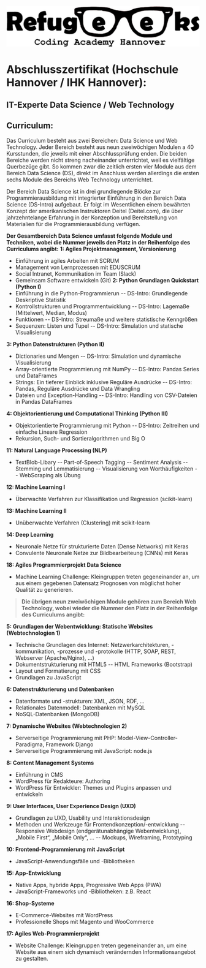 
<div align="center">
  <img src="https://github.com/Bekircayir/Weiterbildung/blob/main/Images/Refugeeks.jpg" />
</div>

# Abschlusszertifikat (Hochschule Hannover / IHK Hannover): 

## IT-Experte Data Science / Web Technology 
## Curriculum:

Das Curriculum besteht aus zwei Bereichen: Data Science und Web Technology. Jeder Bereich besteht aus neun zweiwöchigen Modulen a 40 Kursstunden, die jeweils mit einer Abschlussprüfung enden. Die beiden Bereiche werden nicht streng nacheinander unterrichtet, weil es vielfältige Querbezüge gibt. So kommen zwar die zeitlich ersten vier Module aus dem Bereich Data Science (DS), direkt im Anschluss werden allerdings die ersten sechs Module des Bereichs Web Technology unterrichtet.

Der Bereich Data Science ist in drei grundlegende Blöcke zur Programmierausbildung mit integrierter Einführung in den Bereich Data Science (DS-Intro) aufgebaut. Er folgt im Wesentlichen einem bewährten Konzept der amerikanischen Instruktoren Deitel (Deitel.com), die über jahrzehntelange Erfahrung in der Konzeption und Bereitstellung von Materialien für die Programmierausbildung verfügen.

__Der Gesamtbereich Data Science umfasst folgende Module und Techniken, wobei die Nummer jeweils den Platz in der Reihenfolge des Curriculums angibt:__
__1: Agiles Projektmanagement, Versionierung__
-	Einführung in agiles Arbeiten mit SCRUM
-	Management von Lernprozessen mit EDUSCRUM
-	Social Intranet, Kommunikation im Team (Slack)
-	Gemeinsam Software entwickeln (Git) 
__2: Python Grundlagen Quickstart (Python I)__
-	Einführung in die Python-Programmierun
  --	DS-Intro: Grundlegende Deskriptive Statistik
-	Kontrollstrukturen und Programmentwicklung
--	DS-Intro: Lagemaße (Mittelwert, Median, Modus)
-	Funktionen
--	DS-Intro: Streumaße und weitere statistische Kenngrößen
-	Sequenzen: Listen und Tupel
--	DS-Intro: Simulation und statische Visualisierung 

__3: Python Datenstrukturen (Python II)__
-	Dictionaries und Mengen
--	DS-Intro: Simulation und dynamische Visualisierung
-	Array-orientierte Programmierung mit NumPy
--	DS-Intro: Pandas Series und DataFrames
-	Strings: Ein tieferer Einblick inklusive Reguläre Ausdrücke
--	DS-Intro: Pandas, Reguläre Ausdrücke und Data Wrangling
-	Dateien und Exception-Handling
--	DS-Intro: Handling von CSV-Dateien in Pandas DataFrames

 
__4: Objektorientierung und Computational Thinking (Python III)__
-	Objektorientierte Programmierung mit Python
--	DS-Intro: Zeitreihen und einfache Lineare Regression
-	Rekursion, Such- und Sortieralgorithmen und Big O

__11: Natural Language Processing (NLP)__
-	TextBlob-Libary
--	Part-of-Speech Tagging
--	Sentiment Analysis
--	Stemming und Lemmatisierung
--	Visualisierung von Worthäufigkeiten
--	WebScraping als Übung

__12: Machine Learning I__
-	Überwachte Verfahren zur Klassifikation und Regression (scikit-learn) 

__13: Machine Learning II__
-	Unüberwachte Verfahren (Clustering) mit scikit-learn 

__14: Deep Learning__
-	Neuronale Netze für strukturierte Daten (Dense Networks) mit Keras
-	Convulente Neuronale Netze zur Bildbearbeiteung (CNNs) mit Keras 

__18: Agiles Programmierprojekt Data Science__
-	Machine Learning Challenge: Kleingruppen treten gegeneinander an, um aus einem gegebenen Datensatz Prognosen von möglichst hoher Qualität zu generieren.


>__Die übrigen neun zweiwöchigen Module gehören zum Bereich Web Technology, wobei wieder die Nummer den Platz in der Reihenfolge des Curriculums angibt:__




__5: Grundlagen der Webentwicklung: Statische Websites (Webtechnologien 1)__
-	Technische Grundlagen des Internet: Netzwerkarchitekturen, -kommunikation, -prozesse und -protokolle (HTTP, SOAP, REST, Webserver (Apache/Nginx), ...)
-	Dokumentstrukturierung mit HTML5
--	HTML Frameworks (Bootstrap)
-	Layout und Formatierung mit CSS
-	Grundlagen zu JavaScript

__6: Datenstrukturierung und Datenbanken__
-	Datenformate und -strukturen: XML, JSON, RDF, ...
-	Relationales Datenmodell: Datenbanken mit MySQL
-	NoSQL-Datenbanken (MongoDB) 

__7: Dynamische Websites (Webtechnologien 2)__
-	Serverseitige Programmierung mit PHP: Model-View-Controller-Paradigma, Framework Django
-	Serverseitige Programmierung mit JavaScript: node.js 

__8: Content Management Systems__
-	Einführung in CMS
-	WordPress für Redakteure: Authoring
-	WordPress für Entwickler: Themes und Plugins anpassen und entwickeln
 

__9: User Interfaces, User Experience Design (UXD)__
-	Grundlagen zu UXD, Usability und Interaktionsdesign
-	Methoden und Werkzeuge für Frontendkonzeption/-entwicklung
--	Responsive Webdesign (endgerätunabhängige Webentwicklung), „Mobile First“, „Mobile Only“, ...
--	Mockups, Wireframing, Prototyping 

__10: Frontend-Programmierung mit JavaScript__
-	JavaScript-Anwendungsfälle und -Bibliotheken 

__15: App-Entwicklung__
-	Native Apps, hybride Apps, Progressive Web Apps (PWA)
-	JavaScript-Frameworks und -Bibliotheken: z.B. React 

__16: Shop-Systeme__
-	E-Commerce-Websites mit WordPress
-	Professionelle Shops mit Magento und WooCommerce 

__17: Agiles Web-Programmierprojekt__
-	Website Challenge: Kleingruppen treten gegeneinander an, um eine Website aus einem sich dynamisch verändernden Informationsangebot zu gestalten.
